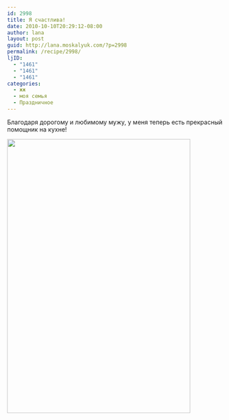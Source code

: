 ```yaml
---
id: 2998
title: Я счастлива!
date: 2010-10-10T20:29:12-08:00
author: lana
layout: post
guid: http://lana.moskalyuk.com/?p=2998
permalink: /recipe/2998/
ljID:
  - "1461"
  - "1461"
  - "1461"
categories:
  - жж
  - моя семья
  - Праздничное
---
```

Благодаря дорогому и любимому мужу, у меня теперь есть прекрасный помощник на кухне!

<!--more-->

<img loading="lazy" class="alignnone" title="mixer" src="http://farm5.static.flickr.com/4153/5064397508_7170c6a874_z.jpg" alt="" width="427" height="640" />